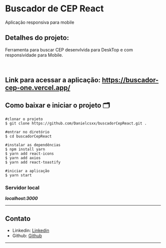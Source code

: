 # Buscador de CEP React 
Aplicação responsiva para mobile

## Detalhes do projeto:
Ferramenta para buscar CEP desenvlvida para DeskTop e com responsividade para Mobile.

<br/>

## Link para acessar a aplicação: https://buscador-cep-one.vercel.app/

## Como baixar e iniciar o projeto 🗂️
    #clonar o projeto
    $ git clone https://github.com/Danielcsxx/buscadorCepReact.git .

    #entrar no diretório
    $ cd buscadorCepReact

    #instalar as dependências
    $ npm install yarn
    $ yarn add react-icons
    $ yarn add axios
    $ yarn add react-toastify

    #iniciar a aplicação
    $ yarn start

### Servidor local
**_localhost:3000_**

---

## Contato 
- Linkedin: [Linkedin](https://www.linkedin.com/in/danielcsxx/)</br> 
- Github: [Github](https://github.com/Danielcsxx)

---

